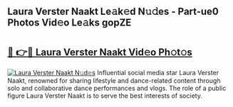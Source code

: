 ## Laura Verster Naakt Le𝚊k𝚎d N𝚞𝚍es - Part-ue0 Photos Vid𝚎o Le𝚊ks gopZE

# <h2><a href="http://fbah74b.evod.top/?m=Laura+Verster+Naakt">🔗 👉🔴 Laura Verster Naakt Vid𝚎o Ph𝚘t𝚘s</a></h2>

[![Laura Verster Naakt N𝚞d𝚎s](https://i.imgur.com/8V9OHl7.gif)](http://fbah74b.evod.top/?m=Laura+Verster+Naakt)
Influential social media star Laura Verster Naakt, renowned for sharing lifestyle and dance-related content through solo and collaborative dance performances and vlogs. The role of a public figure Laura Verster Naakt is to serve the best interests of society. 
